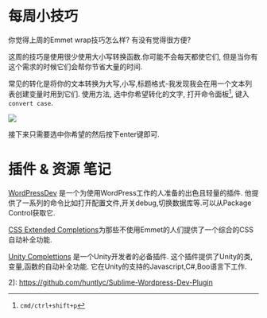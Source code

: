 # 每周小技巧

你觉得上周的Emmet wrap技巧怎么样? 有没有觉得很方便?

这周的技巧是使用很少使用大小写转换函数.你可能不会每天都使它们, 但是当你有这个需求的时候它们会帮你节省大量的时间.

常见的转化是将你的文本转换为大写,小写,标题格式-我发现我会在用一个文本列表创建变量时用到它们. 使用方法, 选中你希望转化的文字, 打开命令面板[^注1], 键入`convert case`.

![][1]

接下来只需要选中你希望的然后按下enter键即可.

# 插件 & 资源 笔记

[WordPressDev][2] 是一个为使用WordPress工作的人准备的出色且轻量的插件. 他提供了一系列的命令比如打开配置文件,开关debug,切换数据库等.可以从Package Control获取它.

[CSS Extended Completions][2]为那些不使用Emmet的人们提供了一个综合的CSS自动补全功能.

[Unity Complettions][3] 是一个Unity开发者的必备插件. 这个插件提供了Unity的类,变量,函数的自动补全功能. 它在Unity的支持的Javascript,C#,Boo语言下工作.



[^注1]: `cmd/ctrl+shift+p`


[1]: 05-01-29-001.png
[2]: https://github.com/subhaze/CSS-Extended
[3]: https://github.com/oferei/sublime-unity-completions
2]: https://github.com/huntlyc/Sublime-Wordpress-Dev-Plugin